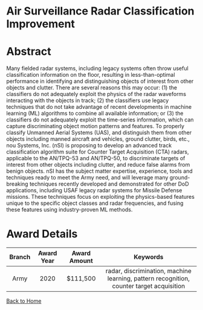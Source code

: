 
Air Surveillance Radar Classification Improvement
=================================================

# Abstract


Many fielded radar systems, including legacy systems often throw useful classification information on the floor, resulting in less-than-optimal performance in identifying and distinguishing objects of interest from other objects and clutter. There are several reasons this may occur: (1) the classifiers do not adequately exploit the physics of the radar waveforms interacting with the objects in track; (2) the classifiers use legacy techniques that do not take advantage of recent developments in machine learning (ML) algorithms to combine all available information; or (3) the classifiers do not adequately exploit the time-series information, which can capture discriminating object motion patterns and features. To properly classify Unmanned Aerial Systems (UAS), and distinguish them from other objects including manned aircraft and vehicles, ground clutter, birds, etc., nou Systems, Inc. (nSI) is proposing to develop an advanced track classification algorithm suite for Counter Target Acquisition (CTA) radars, applicable to the AN/TPQ-53 and AN/TPQ-50, to discriminate targets of interest from other objects including clutter, and reduce false alarms from benign objects. nSI has the subject matter expertise, experience, tools and techniques ready to meet the Army need, and will leverage many ground-breaking techniques recently developed and demonstrated for other DoD applications, including USAF legacy radar systems for Missile Defense missions. These techniques focus on exploiting the physics-based features unique to the specific object classes and radar frequencies, and fusing these features using industry-proven ML methods.  

# Award Details

|Branch|Award Year|Award Amount|Keywords|
| :---: | :---: | :---: | :---: |
|Army|2020|$111,500|radar, discrimination, machine learning, pattern recognition, counter target acquisition|
  
  


[Back to Home](https://github.com/chrischow/dod_sbir_awards/Reports/CC/#1066)